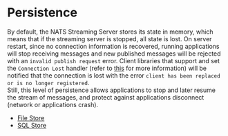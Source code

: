# Persistence

By default, the NATS Streaming Server stores its state in memory, which means that if the streaming server is stopped, all state is lost. On server restart, since no connection information is recovered, running applications will stop receiving messages and new published messages will be rejected with an `invalid publish request` error. Client libraries that support and set the `Connection Lost` handler \(refer to [this](https://github.com/nats-io/stan.go#connection-status) for more information\) will be notified that the connection is lost with the error `client has been replaced or is no longer registered`.  
Still, this level of persistence allows applications to stop and later resume the stream of messages, and protect against applications disconnect \(network or applications crash\).

* [File Store](file_store.md)
* [SQL Store ](sql_store.md)

